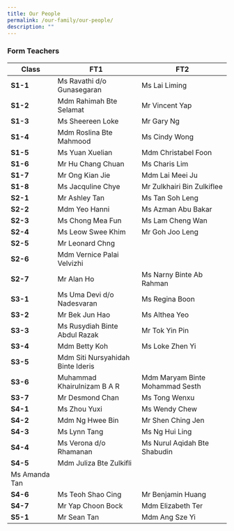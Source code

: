 ```yaml
---
title: Our People
permalink: /our-family/our-people/
description: ""
---
```


### Form Teachers

|Class | FT1 | FT2|
| -------- | -------- |-------- |
|**S1-1**|Ms Ravathi d/o Gunasegaran|Ms Lai Liming|
|**S1-2**| Mdm Rahimah Bte Selamat |Mr Vincent Yap|
|**S1-3**| Ms Sheereen Loke | Mr Gary Ng|
|**S1-4**|Mdm Roslina Bte Mahmood|Ms Cindy Wong|
|**S1-5**|Ms Yuan Xuelian|Mdm Christabel Foon|
|**S1-6**|Mr Hu Chang Chuan|Ms Charis Lim|
|**S1-7**|Mr Ong Kian Jie|Mdm Lai Meei Ju|
|**S1-8**|Ms Jacquline Chye|Mr Zulkhairi Bin Zulkiflee|
|**S2-1**|Mr Ashley Tan|Ms Tan Soh Leng|
|**S2-2**|Mdm Yeo Hanni|Ms Azman Abu Bakar|
|**S2-3**|Ms Chong Mea Fun| Ms Lam Cheng Wan|
|**S2-4**|Ms Leow Swee Khim|Mr Goh Joo Leng|
|**S2-5**|Mr Leonard Chng||
|**S2-6**|Mdm Vernice Palai Velvizhi||
|**S2-7**|Mr Alan Ho|Ms Narny Binte Ab Rahman|
|**S3-1**|Ms Uma Devi d/o Nadesvaran|Ms Regina Boon|
|**S3-2**|Mr Bek Jun Hao|Ms Althea Yeo|
|**S3-3**|Ms Rusydiah Binte Abdul Razak|Mr Tok Yin Pin|
|**S3-4**|Mdm Betty Koh|Ms Loke Zhen Yi|
|**S3-5**|Mdm Siti Nursyahidah Binte Ideris| |
|**S3-6**|Muhammad Khairulnizam B A R|Mdm Maryam Binte Mohammad Sesth|
|**S3-7**|Mr Desmond Chan|Ms Tong Wenxu|
|**S4-1**|Ms Zhou Yuxi|Ms Wendy Chew|
|**S4-2**|Mdm Ng Hwee Bin|Mr Shen Ching Jen|
|**S4-3**|Ms Lynn Tang|Ms Ng Hui Ling|
|**S4-4**|Ms Verona d/o Rhamanan|Ms Nurul Aqidah Bte Shabudin|
|**S4-5**|Mdm Juliza Bte Zulkifli
Ms Amanda Tan|
|**S4-6**|Ms Teoh Shao Cing|Mr Benjamin Huang|
|**S4-7**|Mr Yap Choon Bock|Mdm Elizabeth Ter|
|**S5-1**|Mr Sean Tan|Mdm Ang Sze Yi|